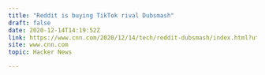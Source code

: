 ```yaml
---
title: "Reddit is buying TikTok rival Dubsmash"
draft: false
date: 2020-12-14T14:19:52Z
link: https://www.cnn.com/2020/12/14/tech/reddit-dubsmash/index.html?utm_medium=RSS&utm_source=hune
site: www.cnn.com
topic: Hacker News  

---
```

